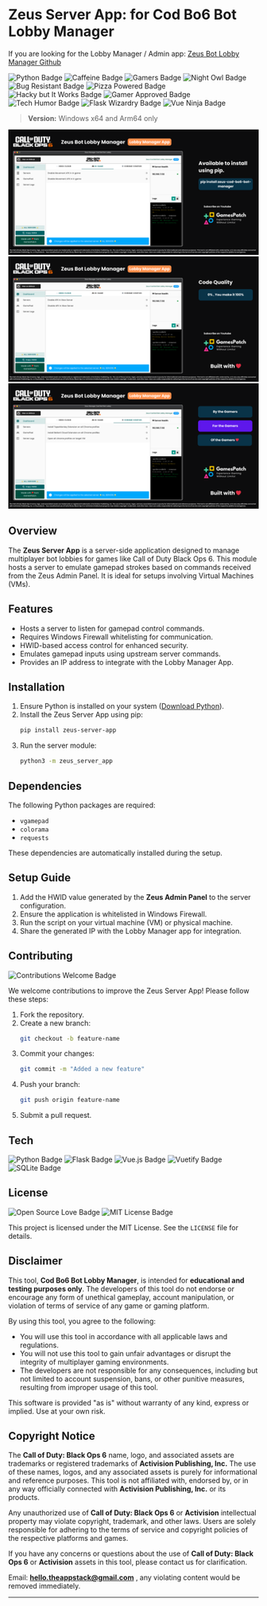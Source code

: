 # Zeus Server App: for Cod Bo6 Bot Lobby Manager

If you are looking for the Lobby Manager / Admin app: [Zeus Bot Lobby Manager Github](https://github.com/satyajiit/CodBo6_Bot_Manager_Zeus)

![Python Badge](https://img.shields.io/badge/Made_with-Python-3776AB?style=flat-square&logo=python&logoColor=white)
![Caffeine Badge](https://img.shields.io/badge/Generated_with-Caffeine-FFDD00?style=flat-square&logo=coffeescript&logoColor=black)
![Gamers Badge](https://img.shields.io/badge/Built_by-Gamers-00FF00?style=flat-square&logo=xbox&logoColor=white)
![Night Owl Badge](https://img.shields.io/badge/Coded_at-3AM-blue?style=flat-square&logo=moon&logoColor=white)
![Bug Resistant Badge](https://img.shields.io/badge/99.9%25-Bug_Proof-orange?style=flat-square&logo=python&logoColor=black)
![Pizza Powered Badge](https://img.shields.io/badge/Powered_by-Pizza-red?style=flat-square&logo=pizza&logoColor=white)
![Hacky but It Works Badge](https://img.shields.io/badge/Hacky_but-it_works-yellow?style=flat-square&logo=python&logoColor=black)
![Gamer Approved Badge](https://img.shields.io/badge/Approved_by-Gamers-00FF00?style=flat-square&logo=steam&logoColor=white)
![Tech Humor Badge](https://img.shields.io/badge/Best_Stack-Ever-green?style=flat-square&logo=vue.js&logoColor=white)
![Flask Wizardry Badge](https://img.shields.io/badge/Wizardry-Flask-black?style=flat-square&logo=flask&logoColor=white)
![Vue Ninja Badge](https://img.shields.io/badge/Vue3-Ninja-green?style=flat-square&logo=vue.js&logoColor=white)

> **Version:** Windows x64 and Arm64 only

![Zeus Server App Screenshot](https://github.com/satyajiit/CodBo6_Bot_Manager_Zeus/raw/master/screenshots/1.png)
![Zeus Server App Screenshot](https://github.com/satyajiit/CodBo6_Bot_Manager_Zeus/raw/master/screenshots/2.png)
![Zeus Server App Screenshot](https://github.com/satyajiit/CodBo6_Bot_Manager_Zeus/raw/master/screenshots/3.png)


## Overview

The **Zeus Server App** is a server-side application designed to manage multiplayer bot lobbies for games like Call of Duty Black Ops 6. This module hosts a server to emulate gamepad strokes based on commands received from the Zeus Admin Panel. It is ideal for setups involving Virtual Machines (VMs).

## Features

- Hosts a server to listen for gamepad control commands.
- Requires Windows Firewall whitelisting for communication.
- HWID-based access control for enhanced security.
- Emulates gamepad inputs using upstream server commands.
- Provides an IP address to integrate with the Lobby Manager App.

## Installation

1. Ensure Python is installed on your system ([Download Python](https://www.python.org/downloads/)).
2. Install the Zeus Server App using pip:
   ```bash
   pip install zeus-server-app
   ```
3. Run the server module:
   ```bash
   python3 -m zeus_server_app
   ```

## Dependencies

The following Python packages are required:
- `vgamepad`
- `colorama`
- `requests`

These dependencies are automatically installed during the setup.

## Setup Guide

1. Add the HWID value generated by the **Zeus Admin Panel** to the server configuration.
2. Ensure the application is whitelisted in Windows Firewall.
3. Run the script on your virtual machine (VM) or physical machine.
4. Share the generated IP with the Lobby Manager app for integration.

## Contributing
![Contributions Welcome Badge](https://img.shields.io/badge/Contributions-Welcome-brightgreen?style=flat-square&logo=github)

We welcome contributions to improve the Zeus Server App! Please follow these steps:

1. Fork the repository.
2. Create a new branch:
   ```bash
   git checkout -b feature-name
   ```
3. Commit your changes:
   ```bash
   git commit -m "Added a new feature"
   ```
4. Push your branch:
   ```bash
   git push origin feature-name
   ```
5. Submit a pull request.

## Tech
![Python Badge](https://img.shields.io/badge/Made_with-Python-3776AB?style=flat-square&logo=python&logoColor=white)
![Flask Badge](https://img.shields.io/badge/Backend-Flask-black?style=flat-square&logo=flask&logoColor=white)
![Vue.js Badge](https://img.shields.io/badge/Frontend-Vue3-4FC08D?style=flat-square&logo=vue.js&logoColor=white)
![Vuetify Badge](https://img.shields.io/badge/UI-Vuetify-1867C0?style=flat-square&logo=vuetify&logoColor=white)
![SQLite Badge](https://img.shields.io/badge/Database-SQL-336791?style=flat-square&logo=postgresql&logoColor=white)

## License
![Open Source Love Badge](https://img.shields.io/badge/Open_Source-💚-blue?style=flat-square&logo=opensourceinitiative&logoColor=white)
![MIT License Badge](https://img.shields.io/badge/License-MIT-blue?style=flat-square&logo=open-source-initiative&logoColor=white)

This project is licensed under the MIT License. See the `LICENSE` file for details.

## Disclaimer

This tool, **Cod Bo6 Bot Lobby Manager**, is intended for **educational and testing purposes only**. The developers of this tool do not endorse or encourage any form of unethical gameplay, account manipulation, or violation of terms of service of any game or gaming platform. 

By using this tool, you agree to the following:
- You will use this tool in accordance with all applicable laws and regulations.
- You will not use this tool to gain unfair advantages or disrupt the integrity of multiplayer gaming environments.
- The developers are not responsible for any consequences, including but not limited to account suspension, bans, or other punitive measures, resulting from improper usage of this tool.

This software is provided "as is" without warranty of any kind, express or implied. Use at your own risk.

## Copyright Notice

The **Call of Duty: Black Ops 6** name, logo, and associated assets are trademarks or registered trademarks of **Activision Publishing, Inc.** The use of these names, logos, and any associated assets is purely for informational and reference purposes. This tool is not affiliated with, endorsed by, or in any way officially connected with **Activision Publishing, Inc.** or its products.

Any unauthorized use of **Call of Duty: Black Ops 6** or **Activision** intellectual property may violate copyright, trademark, and other laws. Users are solely responsible for adhering to the terms of service and copyright policies of the respective platforms and games. 

If you have any concerns or questions about the use of **Call of Duty: Black Ops 6** or **Activision** assets in this tool, please contact us for clarification.

Email: **hello.theappstack@gmail.com** , any violating content would be removed immediately.

---
